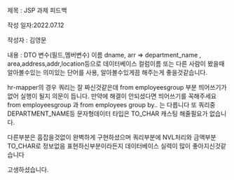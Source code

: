 제목 : JSP 과제 피드백

작성 일자:2022.07.12

작성자 : 김영문

내용 : DTO 변수(필드,멤버변수) 이름 dname, arr => department_name , area,address,addr,location등으로 
데이터베이스 컬럼이름 또는 다른 사람이 봤을때 알아볼수있는 의미있는 단어를 사용,
알아볼수있게끔 해주는게 좋을것같습니다.

hr-mapper의 경우 쿼리는 잘 짜신것같은데 from employeesgroup 부분 띄어쓰기가 없어 실행이 될지
의문이 듭니다. 만약에 해결이 안되셨다면 띄어쓰기를 꼭해주세요 
from employeesgroup 과 from employees group by.. 는 다릅니다
또 쿼리중 DEPARTMENT_NAME등 문자형데이터 타입은 TO_CHAR 캐스팅 해줄필요가 없습니다.


다른부분은 흠잡을것없이 완벽하게 구현하셨으며 쿼리부분에 NVL처리와 금액부분 TO_CHAR로
정보없음 표현하신부분이라든지 데이터베이스 실력이 많이 좋아지신것같습니다

고생하셨습니다.